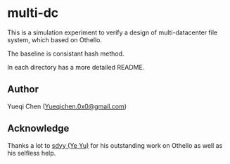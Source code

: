 # multi-dc
This is a simulation experiment to verify a design of multi-datacenter file system, which based on Othello.

The baseline is consistant hash method.

In each directory has a more detailed README.

## Author
Yueqi Chen (Yueqichen.0x0@gmail.com)

## Acknowledge
Thanks a lot to [sdyy (Ye Yu)](https://github.com/sdyy1990) for his outstanding work on Othello as well as his selfless help.
